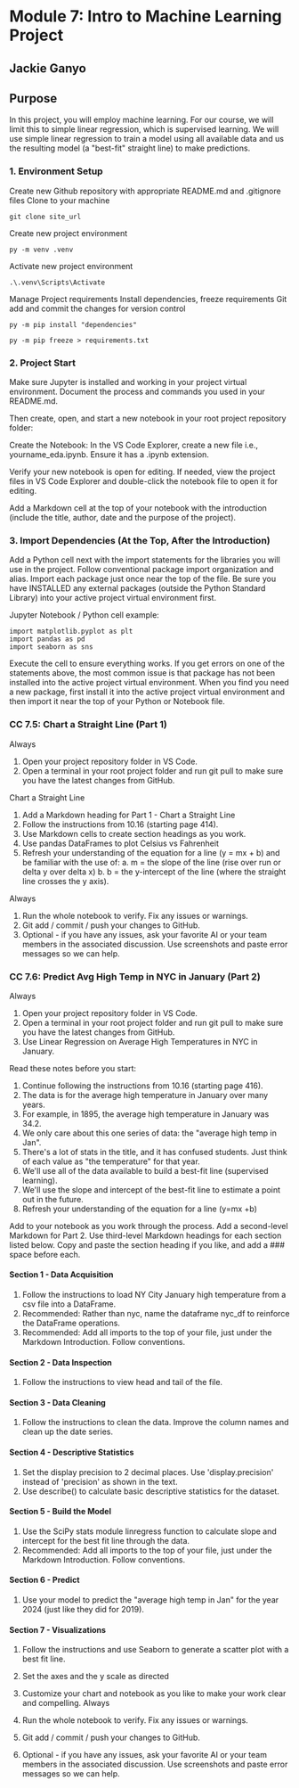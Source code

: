 # Module 7: Intro to Machine Learning Project

## Jackie Ganyo

## Purpose  

In this project, you will employ machine learning.  For our course, we will limit this to simple linear regression, which is supervised learning. We will use simple linear regression to train a model using all available data and us the resulting model (a "best-fit" straight line) to make predictions.

### 1. Environment Setup

Create new Github repository with appropriate README.md and .gitignore files
Clone to your machine

``` shell
git clone site_url
```

Create new project environment

``` shell
py -m venv .venv
```

Activate new project environment

``` shell
.\.venv\Scripts\Activate
```

Manage Project requirements
  Install dependencies, freeze requirements
  Git add and commit the changes for version control

``` shell
py -m pip install "dependencies"

py -m pip freeze > requirements.txt 
```

### 2. Project Start

Make sure Jupyter is installed and working in your project virtual environment. Document the process and commands you used in your README.md.

Then create, open, and start a new notebook in your root project repository folder:

Create the Notebook: In the VS Code Explorer, create a new file i.e., yourname_eda.ipynb. Ensure it has a .ipynb extension.

Verify your new notebook is open for editing. If needed, view the project files in VS Code Explorer and double-click the notebook file to open it for editing.

Add a Markdown cell at the top of your notebook with the introduction (include the title, author, date and the purpose of the project).

### 3. Import Dependencies (At the Top, After the Introduction)

Add a Python cell next with the import statements for the libraries you will use in the project. Follow conventional package import organization and alias. Import each package just once near the top of the file. Be sure you have INSTALLED any external packages (outside the Python Standard Library) into your active project virtual environment first.

Jupyter Notebook / Python cell example:

``` shell
import matplotlib.pyplot as plt
import pandas as pd
import seaborn as sns
```

Execute the cell to ensure everything works. If you get errors on one of the statements above, the most common issue is that package has not been installed into the active project virtual environment. When you find you need a new package, first install it into the active project virtual environment and then import it near the top of your Python or Notebook file.

### CC 7.5:  Chart a Straight Line (Part 1)

Always

1. Open your project repository folder in VS Code.
2. Open a terminal in your root project folder and run git pull to make sure you have the latest changes from GitHub.

Chart a Straight Line

1. Add a Markdown heading for Part 1 - Chart a Straight Line
2. Follow the instructions from 10.16 (starting page 414).
3. Use Markdown cells to create section headings as you work.
4. Use pandas DataFrames to plot Celsius vs Fahrenheit
5. Refresh your understanding of the equation for a line (y = mx + b) and be familiar with the use of:
  a. m = the slope of the line (rise over run or delta y over delta x)
  b. b = the y-intercept of the line (where the straight line crosses the y axis).
  
Always

1. Run the whole notebook to verify. Fix any issues or warnings.
2. Git add / commit / push your changes to GitHub.
3. Optional - if you have any issues, ask your favorite AI or your team members in the associated discussion. Use screenshots and paste error messages so we can help.

### CC 7.6:  Predict Avg High Temp in NYC in January (Part 2)

Always

1. Open your project repository folder in VS Code.
2. Open a terminal in your root project folder and run git pull to make sure you have the latest changes from GitHub.
3. Use Linear Regression on Average High Temperatures in NYC in January.

Read these notes before you start:

1. Continue following the instructions from 10.16 (starting page 416).
2. The data is for the average high temperature in January over many years.
3. For example, in 1895, the average high temperature in January was 34.2.
4. We only care about this one series of data: the "average high temp in Jan".
5. There's a lot of stats in the title, and it has confused students. Just think of each value as "the temperature" for that year.
6. We'll use all of the data available to build a best-fit line (supervised learning).
7. We'll use the slope and intercept of the best-fit line to estimate a point out in the future.
8. Refresh your understanding of the equation for a line (y=mx +b)

Add to your notebook as you work through the process. Add a second-level Markdown for Part 2. Use third-level Markdown headings for each section listed below. Copy and paste the section heading if you like, and add a ### space before each.

#### Section 1 - Data Acquisition
1. Follow the instructions to load NY City January high temperature from a csv file into a DataFrame.
2. Recommended: Rather than nyc, name the dataframe nyc_df to reinforce the DataFrame operations.
3. Recommended: Add all imports to the top of your file, just under the Markdown Introduction. Follow conventions.

#### Section 2 - Data Inspection
1. Follow the instructions to view head and tail of the file.

#### Section 3 - Data Cleaning
1. Follow the instructions to clean the data. Improve the column names and clean up the date series. 

#### Section 4 - Descriptive Statistics
1. Set the display precision to 2 decimal places. Use 'display.precision' instead of 'precision' as shown in the text.
2. Use describe() to calculate basic descriptive statistics for the dataset. 

#### Section 5 - Build the Model
1. Use the SciPy stats module linregress function to calculate slope and intercept for the best fit line through the data.
2. Recommended: Add all imports to the top of your file, just under the Markdown Introduction. Follow conventions. 

#### Section 6 - Predict
1. Use your model to predict the "average high temp in Jan" for the year 2024 (just like they did for 2019).

#### Section 7 - Visualizations
1. Follow the instructions and use Seaborn to generate a scatter plot with a best fit line.
2. Set the axes and the y scale as directed
3. Customize your chart and notebook as you like to make your work clear and compelling. 
Always

1. Run the whole notebook to verify. Fix any issues or warnings.
2. Git add / commit / push your changes to GitHub. 
3. Optional - if you have any issues, ask your favorite AI or your team members in the associated discussion. Use screenshots and paste error messages so we can help. 
